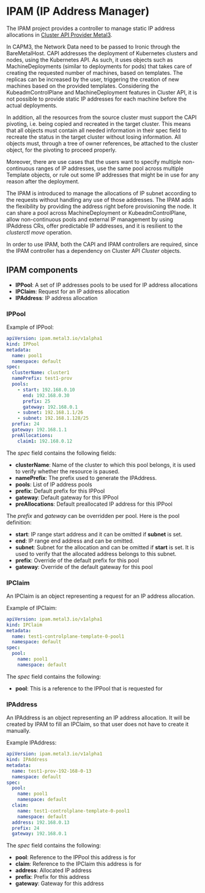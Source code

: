 # IPAM (IP Address Manager)

The IPAM project provides a controller to manage static IP address allocations
in [Cluster API Provider Metal3](https://github.com/metal3-io/cluster-api-provider-metal3/).

In CAPM3, the Network Data need to be passed to Ironic through the BareMetalHost. CAPI addresses the deployment of Kubernetes clusters and nodes, using the Kubernetes API. As such, it uses objects such as MachineDeployments (similar to deployments for pods) that takes care of creating the requested number of machines, based on templates. The replicas can be increased by the user, triggering the creation of new machines based on the provided templates. Considering the KubeadmControlPlane and MachineDeployment features in Cluster API, it is not possible to provide static IP addresses for each machine before the actual deployments.

In addition, all the resources from the source cluster must support the CAPI pivoting, i.e. being copied and recreated in the target cluster. This means that all objects must contain all needed information in their spec field to recreate the status in the target cluster without losing information. All objects must, through a tree of owner references, be attached to the cluster object, for the pivoting to proceed properly.

Moreover, there are use cases that the users want to specify multiple non-continuous ranges of IP addresses, use the same pool across multiple Template objects, or rule out some IP addresses that might be in use for any reason after the deployment.

The IPAM is introduced to manage the allocations of IP subnet according to the requests without handling any use of those addresses. The IPAM adds the flexibility by providing the address right before provisioning the node. It can share a pool across MachineDeployment or KubeadmControlPlane, allow non-continuous pools and external IP management by using IPAddress CRs, offer predictable IP addresses, and it is resilient to the *clusterctl move* operation.

In order to use IPAM, both the CAPI and IPAM controllers are required, since the IPAM controller has a dependency on Cluster API *Cluster* objects.

## IPAM components

* **IPPool**: A set of IP addresses pools to be used for IP address allocations
* **IPClaim**: Request for an IP address allocation
* **IPAddress**: IP address allocation

### IPPool

Example of IPPool:

```yaml
apiVersion: ipam.metal3.io/v1alpha1
kind: IPPool
metadata:
  name: pool1
  namespace: default
spec:
  clusterName: cluster1
  namePrefix: test1-prov
  pools:
    - start: 192.168.0.10
      end: 192.168.0.30
      prefix: 25
      gateway: 192.168.0.1
    - subnet: 192.168.1.1/26
    - subnet: 192.168.1.128/25
  prefix: 24
  gateway: 192.168.1.1
  preAllocations:
    claim1: 192.168.0.12
```

The *spec* field contains the following fields:

* **clusterName**: Name of the cluster to which this pool belongs, it is used to verify whether the resource is paused.
* **namePrefix**: The prefix used to generate the IPAddress.
* **pools**: List of IP address pools
* **prefix**: Default prefix for this IPPool
* **gateway**: Default gateway for this IPPool
* **preAllocations**: Default preallocated IP address for this IPPool

The *prefix* and *gateway* can be overridden per pool. Here is the pool definition:

* **start**: IP range start address and it can be omitted if **subnet** is set.
* **end**: IP range end address and can be omitted.
* **subnet**: Subnet for the allocation and can be omitted if **start** is set. It is used to verify that the allocated address belongs to this subnet.
* **prefix**: Override of the default prefix for this pool
* **gateway**: Override of the default gateway for this pool

### IPClaim

An IPClaim is an object representing a request for an IP address allocation.

Example of IPClaim:

```yaml
apiVersion: ipam.metal3.io/v1alpha1
kind: IPClaim
metadata:
  name: test1-controlplane-template-0-pool1
  namespace: default
spec:
  pool:
    name: pool1
    namespace: default
```

The *spec* field contains the following:

* **pool**: This is a reference to the IPPool that is requested for

### IPAddress

An IPAddress is an object representing an IP address allocation. It will be created by IPAM to fill an IPClaim, so that user does not have to create it manually.

Example IPAddress:

```yaml
apiVersion: ipam.metal3.io/v1alpha1
kind: IPAddress
metadata:
  name: test1-prov-192-168-0-13
  namespace: default
spec:
  pool:
    name: pool1
    namespace: default
  claim:
    name: test1-controlplane-template-0-pool1
    namespace: default
  address: 192.168.0.13
  prefix: 24
  gateway: 192.168.0.1
```

The *spec* field contains the following:

* **pool**: Reference to the IPPool this address is for
* **claim**: Reference to the IPClaim this address is for
* **address**: Allocated IP address
* **prefix**: Prefix for this address
* **gateway**: Gateway for this address
